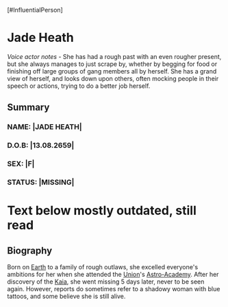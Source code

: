 [#InfluentialPerson]

# Jade Heath

*Voice actor notes* - She has had a rough past with an even rougher present, but she always manages to just scrape by, whether by begging for food or finishing off large groups of gang members all by herself. She has a grand view of herself, and looks down upon others, often mocking people in their speech or actions, trying to do a better job herself.

## Summary

### NAME: |JADE HEATH|
### D.O.B: |13.08.2659|
### SEX: |F|
### STATUS: |MISSING|

# Text below mostly outdated, still read

## Biography

Born on [Earth](../Planets/Earth.md) to a family of rough outlaws, she excelled everyone's ambitions for her when she attended the [Union](../Factions/The%20Union.md)'s [Astro-Academy](../Locations/The%20Astro-Academy.md). After her discovery of the [Kaia](../Species/Fauna/Kaia.md), she went missing 5 days later, never to be seen again. However, reports do sometimes refer to a shadowy woman with blue tattoos, and some believe she is still alive.